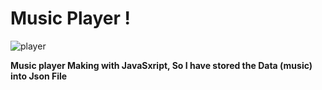 # Music Player !

![player](https://user-images.githubusercontent.com/72673165/135166492-88e099e0-ac0c-4487-bc45-12b182b97f70.PNG)

**Music player Making with JavaSxript, So I have stored the Data (music) into Json File**
